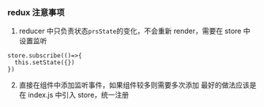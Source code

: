 ### redux 注意事项

1. reducer 中只负责状态`prsState`的变化，不会重新 render，需要在 store 中设置监听

```
store.subscribe(()=>{
  this.setState({})
})
```

2. 直接在组件中添加监听事件，如果组件较多则需要多次添加
   最好的做法应该是在 index.js 中引入 store，统一注册
